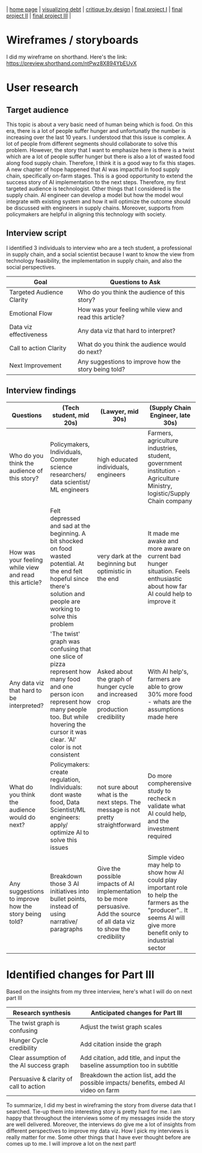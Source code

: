 | [home page](https://asuyanto.github.io/tswd-portfolio/) | [visualizing debt](visualizing-government-debt) | [critique by design](critique-by-design) | [final project I](final-project-part-one) | [final project II](final-project-part-two) | [final project III](final-project-part-three) |

# Wireframes / storyboards
I did my wireframe on shorthand. Here's the link: https://preview.shorthand.com/ntPwz8X894YbEUvX

# User research 

## Target audience

This topic is about a very basic need of human being which is food. On this era, there is a lot of people suffer hunger and unfortunatly the number is increasing over the last 10 years. I understood that this issue is complex. A lot of people from different segments should collaborate to solve this problem. However, the story that I want to emphasize here is there is a twist which are a lot of people suffer hunger but there is also a lot of wasted food along food supply chain. Therefore, I think it is a good way to fix this stages.
A new chapter of hope happened that AI was impactful in food supply chain, specifically on-farm stages. This is a good opportunity to extend the success story of AI implementation to the next steps. Therefore, my first targeted audience is technologist. Other things that I considered is the supply chain. AI engineer can develop a model but how the model woul integrate with existing system and how it will optimize the outcome should be discussed with engineers in supply chains. Moreover, supports from policymakers are helpful in aligning this technology with society.

## Interview script

I identified 3 individuals to interview who are a tech student, a professional in supply chain, and a social scientist because I want to know the view from technology feasibility, the implementation in supply chain, and also the social perspectives.

| Goal | Questions to Ask |
|------|------------------|
|   Targeted Audience Clarity  | Who do you think the audience of this story? |
|   Emotional Flow   | How was your feeling while view and read this article? |
|   Data viz effectiveness   | Any data viz that hard to interpret? |
|   Call to action Clarity   | What do you think the audience would do next? |
|   Next Improvement   | Any suggestions to improve how the story being told? |


## Interview findings

| Questions               | (Tech student, mid 20s) | (Lawyer, mid 30s)| (Supply Chain Engineer, late 30s) |
|-------------------------|--------------------|--------------------|------------------|
| Who do you think the audience of this story? | Policymakers, Individuals, Computer science researchers/ data scientist/ ML engineers|high educated individuals, engineers| Farmers, agriculture industries, student, government institution - Agriculture Ministry, logistic/Supply Chain company |
| How was your feeling while view and read this article?| Felt depressed and sad at the beginning. A bit shocked on food wasted potential. At the end felt hopeful since there's solution and people are working to solve this problem|very dark at the beginning but optimistic in the end| It made me awake and more aware on current bad hunger situation. Feels enthusiastic about how far AI could help to improve it|
| Any data viz that hard to be interpreted? |'The twist' graph was confusing that one slice of pizza represent how many food and one person icon represent how many people too. But while hovering the cursor it was clear. 'AI' color is not consistent| Asked about the graph of hunger cycle and increased crop production credibility |With AI help's, farmers are able to grow 30% more food - whats are the assumptions made here|
| What do you think the audience would do next? | Policymakers: create regulation, Individuals: dont waste food, Data Scientist/ML engineers: apply/ optimize AI to solve this issues | not sure about what is the next steps. The message is not pretty straightforward |Do more compherensive study to recheck n validate what AI could help, and the investment required|
| Any suggestions to improve how the story being told? | Breakdown those 3 AI initiatives into bullet points, instead of using narrative/ paragraphs | Give the possible impacts of AI implementation to be more persuasive. Add the source of all data viz to show the credibility |Simple video may help to show how AI could play important role to help the farmers as the "producer".. It seems AI will give more benefit only to industrial sector|

# Identified changes for Part III
Based on the insights from my three interview, here's what I will do on next part III


| Research synthesis                       | Anticipated changes for Part III                                                |
|------------------------------------------|---------------------------------------------------------------------------------|
| The twist graph is confusing | Adjust the twist graph scales |
| Hunger Cycle credibility  | Add citation inside the graph |
| Clear assumption of the AI success graph | Add citation, add title, and input the baseline assumption too in subtitle|
| Persuasive & clarity of call to action | Breakdown the action list, add the possible impacts/ benefits, embed AI video on farm |


To summarize, I did my best in wireframing the story from diverse data that I searched. Tie-up them into interesting story is pretty hard for me. I am happy that throughout the interviews some of my messages inside the story are well delivered. Moreover, the interviews do give me a lot of insights from different perspectives to improve my data viz. How I pick my interviews is really matter for me. Some other things that I have ever thought before are comes up to me. I will improve a lot on the next part!

